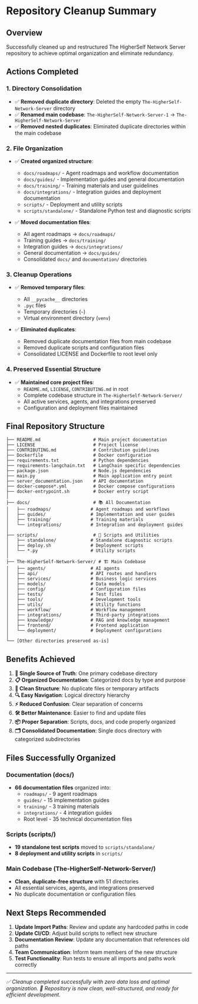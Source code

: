 # Repository Cleanup Summary

## Overview
Successfully cleaned up and restructured The HigherSelf Network Server repository to achieve optimal organization and eliminate redundancy.

## Actions Completed

### 1. Directory Consolidation
- ✅ **Removed duplicate directory**: Deleted the empty `The-HigherSelf-Network-Server` directory
- ✅ **Renamed main codebase**: `The-HigherSelf-Network-Server-1` → `The-HigherSelf-Network-Server`
- ✅ **Removed nested duplicates**: Eliminated duplicate directories within the main codebase

### 2. File Organization
- ✅ **Created organized structure**:
  - `docs/roadmaps/` - Agent roadmaps and workflow documentation
  - `docs/guides/` - Implementation guides and general documentation
  - `docs/training/` - Training materials and user guidelines
  - `docs/integrations/` - Integration guides and deployment documentation
  - `scripts/` - Deployment and utility scripts
  - `scripts/standalone/` - Standalone Python test and diagnostic scripts

- ✅ **Moved documentation files**:
  - All agent roadmaps → `docs/roadmaps/`
  - Training guides → `docs/training/`
  - Integration guides → `docs/integrations/`
  - General documentation → `docs/guides/`
  - Consolidated `docs/` and `documentation/` directories

### 3. Cleanup Operations
- ✅ **Removed temporary files**:
  - All `__pycache__` directories
  - `.pyc` files
  - Temporary directories (`~`)
  - Virtual environment directory (`venv`)

- ✅ **Eliminated duplicates**:
  - Removed duplicate documentation files from main codebase
  - Removed duplicate scripts and configuration files
  - Consolidated LICENSE and Dockerfile to root level only

### 4. Preserved Essential Structure
- ✅ **Maintained core project files**:
  - `README.md`, `LICENSE`, `CONTRIBUTING.md` in root
  - Complete codebase structure in `The-HigherSelf-Network-Server/`
  - All active services, agents, and integrations preserved
  - Configuration and deployment files maintained

## Final Repository Structure

```
├── README.md                    # Main project documentation
├── LICENSE                      # Project license
├── CONTRIBUTING.md              # Contribution guidelines
├── Dockerfile                   # Docker configuration
├── requirements.txt             # Python dependencies
├── requirements-langchain.txt   # LangChain specific dependencies
├── package.json                 # Node.js dependencies
├── main.py                      # Main application entry point
├── server_documentation.json    # API documentation
├── docker-compose*.yml          # Docker compose configurations
├── docker-entrypoint.sh         # Docker entry script
│
├── docs/                        # 📚 All Documentation
│   ├── roadmaps/               # Agent roadmaps and workflows
│   ├── guides/                 # Implementation and user guides
│   ├── training/               # Training materials
│   └── integrations/           # Integration and deployment guides
│
├── scripts/                     # 🔧 Scripts and Utilities
│   ├── standalone/             # Standalone diagnostic scripts
│   ├── deploy.sh               # Deployment scripts
│   └── *.py                    # Utility scripts
│
├── The-HigherSelf-Network-Server/ # 🏗️ Main Codebase
│   ├── agents/                 # AI agents
│   ├── api/                    # API routes and handlers
│   ├── services/               # Business logic services
│   ├── models/                 # Data models
│   ├── config/                 # Configuration files
│   ├── tests/                  # Test files
│   ├── tools/                  # Development tools
│   ├── utils/                  # Utility functions
│   ├── workflow/               # Workflow management
│   ├── integrations/           # Third-party integrations
│   ├── knowledge/              # RAG and knowledge management
│   ├── frontend/               # Frontend application
│   └── deployment/             # Deployment configurations
│
└── [Other directories preserved as-is]
```

## Benefits Achieved

1. **🎯 Single Source of Truth**: One primary codebase directory
2. **📋 Organized Documentation**: Categorized docs by type and purpose
3. **🧹 Clean Structure**: No duplicate files or temporary artifacts
4. **🔍 Easy Navigation**: Logical directory hierarchy
5. **⚡ Reduced Confusion**: Clear separation of concerns
6. **🛠️ Better Maintenance**: Easier to find and update files
7. **📦 Proper Separation**: Scripts, docs, and code properly organized
8. **🗂️ Consolidated Documentation**: Single docs directory with categorized subdirectories

## Files Successfully Organized

### Documentation (docs/)
- **66 documentation files** organized into:
  - `roadmaps/` - 9 agent roadmaps
  - `guides/` - 15 implementation guides
  - `training/` - 3 training materials
  - `integrations/` - 4 integration guides
  - Root level - 35 technical documentation files

### Scripts (scripts/)
- **19 standalone test scripts** moved to `scripts/standalone/`
- **8 deployment and utility scripts** in `scripts/`

### Main Codebase (The-HigherSelf-Network-Server/)
- **Clean, duplicate-free structure** with 51 directories
- All essential services, agents, and integrations preserved
- No duplicate documentation or configuration files

## Next Steps Recommended

1. **Update Import Paths**: Review and update any hardcoded paths in code
2. **Update CI/CD**: Adjust build scripts to reflect new structure
3. **Documentation Review**: Update any documentation that references old paths
4. **Team Communication**: Inform team members of the new structure
5. **Test Functionality**: Run tests to ensure all imports and paths work correctly

---
*✅ Cleanup completed successfully with zero data loss and optimal organization.*
*🎉 Repository is now clean, well-structured, and ready for efficient development.*
